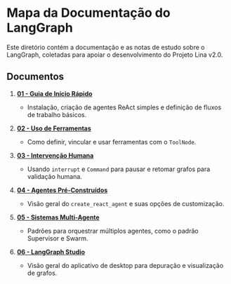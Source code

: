# Mapa da Documentação do LangGraph

Este diretório contém a documentação e as notas de estudo sobre o LangGraph, coletadas para apoiar o desenvolvimento do Projeto Lina v2.0.

## Documentos

1.  **[01 - Guia de Início Rápido](./01_getting_started.md)**
    -   Instalação, criação de agentes ReAct simples e definição de fluxos de trabalho básicos.

2.  **[02 - Uso de Ferramentas](./02_tool_using.md)**
    -   Como definir, vincular e usar ferramentas com o `ToolNode`.

3.  **[03 - Intervenção Humana](./03_human_in_the_loop.md)**
    -   Usando `interrupt` e `Command` para pausar e retomar grafos para validação humana.

4.  **[04 - Agentes Pré-Construídos](./04_prebuilt_agents.md)**
    -   Visão geral do `create_react_agent` e suas opções de customização.

5.  **[05 - Sistemas Multi-Agente](./05_multi_agent_systems.md)**
    -   Padrões para orquestrar múltiplos agentes, como o padrão Supervisor e Swarm.

6.  **[06 - LangGraph Studio](./06_langgraph_studio.md)**
    -   Visão geral do aplicativo de desktop para depuração e visualização de grafos.
